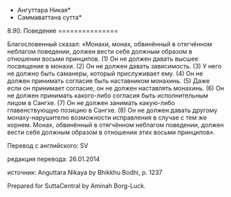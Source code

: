 * Ангуттара Никая*
* Саммаваттана сутта*

8\.90\. Поведение
\=\=\=\=\=\=\=\=\=\=\=\=\=\=\=

Благословенный сказал: «Монахи, монах, обвинённый в отягчённом неблагом поведении, должен вести себя должным образом в отношении восьми принципов\. \(1\) Он не должен давать высшее посвящение в монахи\. \(2\) Он не должен давать зависимость\. \(3\) У него не должно быть саманеры, который прислуживает ему\. \(4\) Он не должен принимать согласие быть наставником монахинь\. \(5\) Даже если он принимает согласие, он не должен наставлять монахинь\. \(6\) Он не должен принимать какого\-либо согласия быть исполнительным лицом в Сангхе\. \(7\) Он не должен занимать какую\-либо главенствующую позицию в Сангхе\. \(8\) Он не должен давать другому монаху\-нарушителю возможности исправления в случае с тем же корнем\. Монах, обвинённый в отягчённом неблагом поведении, должен вести себя должным образом в отношении этих восьми принципов»\.

Перевод с английского: SV

редакция перевода: 26\.01\.2014

источник: Anguttara Nikaya by Bhikkhu Bodhi, p\. 1237

Prepared for SuttaCentral by Aminah Borg\-Luck\.